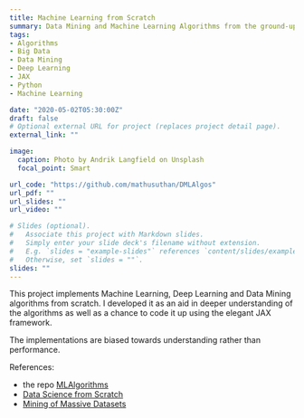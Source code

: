 ```yaml
---
title: Machine Learning from Scratch
summary: Data Mining and Machine Learning Algorithms from the ground-up.
tags:
- Algorithms
- Big Data
- Data Mining
- Deep Learning
- JAX
- Python
- Machine Learning

date: "2020-05-02T05:30:00Z"
draft: false
# Optional external URL for project (replaces project detail page).
external_link: ""

image:
  caption: Photo by Andrik Langfield on Unsplash
  focal_point: Smart

url_code: "https://github.com/mathusuthan/DMLAlgos"
url_pdf: ""
url_slides: ""
url_video: ""

# Slides (optional).
#   Associate this project with Markdown slides.
#   Simply enter your slide deck's filename without extension.
#   E.g. `slides = "example-slides"` references `content/slides/example-slides.md`.
#   Otherwise, set `slides = ""`.
slides: ""
---
```


This project implements Machine Learning, Deep Learning and Data Mining algorithms from scratch. I developed it as an aid in deeper understanding of the algorithms as well as a chance to code it up using the elegant JAX framework.

The implementations are biased towards understanding rather than performance.

References:
- the repo [MLAlgorithms](https://github.com/rushter/MLAlgorithms)
- [Data Science from Scratch](https://www.amazon.com/Data-Science-Scratch-Principles-Python/dp/1492041130) 
- [Mining of Massive Datasets](http://www.mmds.org/)
